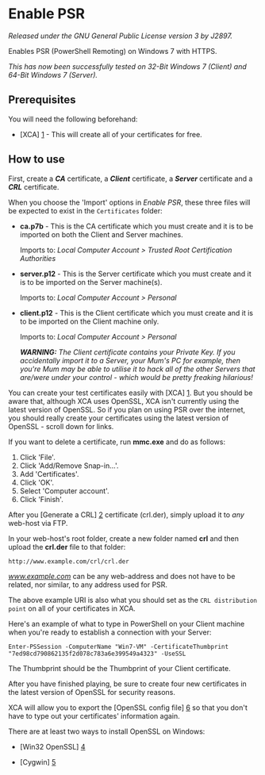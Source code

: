 Enable PSR
==========
*Released under the GNU General Public License version 3 by J2897.*

Enables PSR (PowerShell Remoting) on Windows 7 with HTTPS.

*This has now been successfully tested on 32-Bit Windows 7 (Client) and 64-Bit Windows 7 (Server).*

Prerequisites
-------------

You will need the following beforehand:

* [XCA] [1] - This will create all of your certificates for free.

How to use
----------

First, create a ***CA*** certificate, a ***Client*** certificate, a ***Server*** certificate and a ***CRL*** certificate.

When you choose the 'Import' options in *Enable PSR*, these three files will be expected to exist in the `Certificates` folder:

*	**ca.p7b** - This is the CA certificate which you must create and it is to be imported on both the Client and Server machines.

	Imports to: *Local Computer Account > Trusted Root Certification Authorities*

*	**server.p12** - This is the Server certificate which you must create and it is to be imported on the Server machine(s).

	Imports to: *Local Computer Account > Personal*

*	**client.p12** - This is the Client certificate which you must create and it is to be imported on the Client machine only.

	Imports to: *Local Computer Account > Personal*

	***WARNING:*** *The Client certificate contains your Private Key. If you accidentally import it to a Server, your Mum's PC for example, then you're Mum may be able to utilise it to hack all of the other Servers that are/were under your control - which would be pretty freaking hilarious!*

You can create your test certificates easily with [XCA] [1]. But you should be aware that, although XCA uses OpenSSL, XCA isn't currently using the latest version of OpenSSL. So if you plan on using PSR over the internet, you should really create your certificates using the latest version of OpenSSL - scroll down for links.

If you want to delete a certificate, run **mmc.exe** and do as follows:

1.  Click 'File'.
2.  Click 'Add/Remove Snap-in...'.
3.  Add 'Certificates'.
4.  Click 'OK'.
5.  Select 'Computer account'.
6.  Click 'Finish'.

After you [Generate a CRL] [2] certificate (crl.der), simply upload it to *any* web-host via FTP.

In your web-host's root folder, create a new folder named **crl** and then upload the **crl.der** file to that folder:

	http://www.example.com/crl/crl.der

*www.example.com* can be any web-address and does not have to be related, nor similar, to any address used for PSR.

The above example URI is also what you should set as the `CRL distribution point` on all of your certificates in XCA.

Here's an example of what to type in PowerShell on your Client machine when you're ready to establish a connection with your Server:

	Enter-PSSession -ComputerName "Win7-VM" -CertificateThumbprint "7ed98cd790862135f2d078c783a6e399549a4323" -UseSSL

The Thumbprint should be the Thumbprint of your Client certificate.

After you have finished playing, be sure to create four new certificates in the latest version of OpenSSL for security reasons.

XCA will allow you to export the [OpenSSL config file] [6] so that you don't have to type out your certificates' information again.

There are at least two ways to install OpenSSL on Windows:

* [Win32 OpenSSL] [4]
* [Cygwin] [5]

   [1]: http://xca.sourceforge.net/xca-14.html#ss14.1
   [2]: http://xca.sourceforge.net/xca.html#toc11
   [3]: http://xca.sourceforge.net/xca-9.html#ss9.5
   [4]: http://slproweb.com/products/Win32OpenSSL.html
   [5]: http://robotification.com/2007/08/31/installing-openssl-on-windows/
   [6]: http://www.openssl.org/docs/apps/config.html
